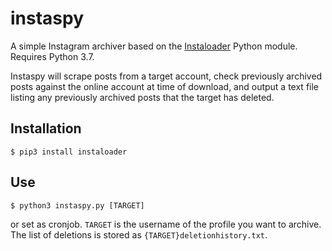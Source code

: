 # instaspy

A simple Instagram archiver based on the [Instaloader](https://github.com/instaloader/instaloader) Python module.  Requires Python 3.7.

Instaspy will scrape posts from a target account, check previously archived posts against the online account at time of download, and output a text file listing any previously archived posts that the target has deleted.

## Installation
```
$ pip3 install instaloader
```

## Use
```
$ python3 instaspy.py [TARGET]
``` 
or set as cronjob. `TARGET` is the username of the profile you want to archive. The list of deletions is stored as `{TARGET}deletionhistory.txt`.
